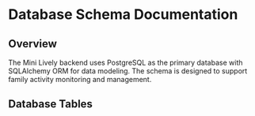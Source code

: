 # Database Schema Documentation

## Overview
The Mini Lively backend uses PostgreSQL as the primary database with SQLAlchemy ORM for data modeling. The schema is designed to support family activity monitoring and management.

## Database Tables